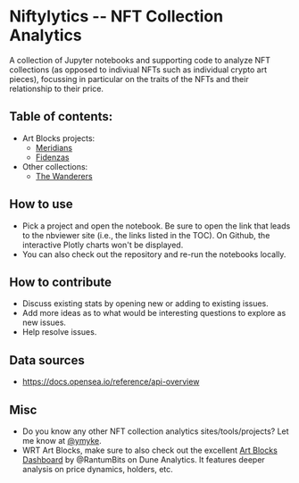 # Niftylytics -- NFT Collection Analytics

A collection of Jupyter notebooks and supporting code to analyze NFT collections (as
opposed to indiviual NFTs such as individual crypto art pieces), focussing in particular
on the traits of the NFTs and their relationship to their price.

## Table of contents:

* Art Blocks projects:
  * [Meridians](https://nbviewer.org/github/ymyke/niftylytics/blob/main/meridians.ipynb)
  * [Fidenzas](https://nbviewer.org/github/ymyke/niftylytics/blob/main/fidenzas.ipynb)
* Other collections:
  * [The Wanderers](https://nbviewer.org/github/ymyke/niftylytics/blob/main/the_wanderers.ipynb)

## How to use

* Pick a project and open the notebook. Be sure to open the link that leads to the
  nbviewer site (i.e., the links listed in the TOC). On Github, the interactive Plotly
  charts won't be displayed.
* You can also check out the repository and re-run the notebooks locally.

## How to contribute

* Discuss existing stats by opening new or adding to existing issues.
* Add more ideas as to what would be interesting questions to explore as new issues.
* Help resolve issues.

## Data sources

* https://docs.opensea.io/reference/api-overview

## Misc

* Do you know any other NFT collection analytics sites/tools/projects? Let me know at
  [@ymyke](https://twitter.com/ymyke).
* WRT Art Blocks, make sure to also check out the excellent [Art Blocks
  Dashboard](https://dune.xyz/rantum/Art-Blocks) by @RantumBits on Dune Analytics. It
  features deeper analysis on price dynamics, holders, etc. 
